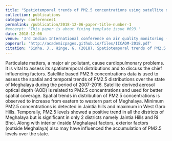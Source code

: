 ```yaml
---
title: "Spatiotemporal trends of PM2.5 concentrations using satellite data in Meghalaya, India"
collection: publications
category: conferences1
permalink: /publication/2018-12-06-paper-title-number-1
#excerpt: 'This paper is about fixing template issue #693.'
date: 2018-12-06
venue: '3rd Indian International conference on air quality monitoring (IICAQM)'
paperurl: 'http://academicpages.github.io/files/IICAQM-2018.pdf'
citation: 'Sinha, J., Hinge, G. (2018). Spatiotemporal trends of PM2.5 concentrations using satellite data in Meghalaya, India.  3rd Indian International conference on air quality monitoring (IICAQM), 6-7 December 2018, IIT madras.'
---
```


Particulate matters, a major air pollutant, cause cardiopulmonary problems. It is vital to assess its spatiotemporal distributions and to discuss the chief influencing factors. Satellite based PM2.5 concentrations data is used to assess the spatial and temporal trends of PM2.5 distributions over the state of Meghalaya during the period of 2007-2016. Satellite derived aerosol optical depth (AOD) is related to PM2.5 concentrations and used for better spatial coverage. Spatial trends in distribution of PM2.5 concentrations is observed to increase from eastern to western part of Meghalaya. Minimum PM2.5 concentrations is detected in Jaintia hills and maximum in West Garo Hills. Temporally, PM2.5 levels showed a positive trend in all the districts of Meghalaya but is significant in only 2 districts namely Jaintia Hills and Ri Bhoi. Along with interior (inside Meghalaya) factors, exterior factors (outside Meghalaya) also may have influenced the accumulation of PM2.5 levels over the state.
